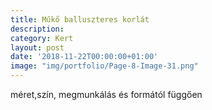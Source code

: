 ```yaml
---
title: Műkő balluszteres korlát
description:
category: Kert
layout: post
date: '2018-11-22T00:00:00+01:00'
image: "img/portfolio/Page-8-Image-31.png"
---
```

méret,szín, megmunkálás és formától függően 
